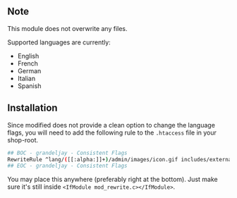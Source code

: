 ## Note

This module does not overwrite any files.

Supported languages are currently:

-   English
-   French
-   German
-   Italian
-   Spanish

## Installation

Since modified does not provide a clean option to change the language flags, you will need to add the following rule to the `.htaccess` file in your shop-root.

```sh
## BOC - grandeljay - Consistent Flags
RewriteRule ^lang/([[:alpha:]]+)/admin/images/icon.gif includes/external/grandeljay/consistent-flags/language/$1.png [L]
## EOC - grandeljay - Consistent Flags
```

You may place this anywhere (preferably right at the bottom). Just make sure it's still inside `<IfModule mod_rewrite.c></IfModule>`.

